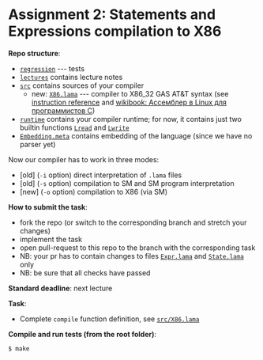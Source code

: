 # Assignment 2: Statements and Expressions compilation to X86

**Repo structure**:
* [`regression`](regression/) --- tests
* [`lectures`](lectures/) contains lecture notes
* [`src`](src/) contains sources of your compiler
  + new: [`X86.lama`](src/X86.lama) --- compiler to X86_32 GAS AT&T syntax (see [instruction reference](https://www.felixcloutier.com/x86/) and [wikibook: Ассемблер в Linux для программистов C](https://ru.wikibooks.org/wiki/%D0%90%D1%81%D1%81%D0%B5%D0%BC%D0%B1%D0%BB%D0%B5%D1%80_%D0%B2_Linux_%D0%B4%D0%BB%D1%8F_%D0%BF%D1%80%D0%BE%D0%B3%D1%80%D0%B0%D0%BC%D0%BC%D0%B8%D1%81%D1%82%D0%BE%D0%B2_C))
* [`runtime`](runtime/) contains your compiler runtime; for now, it contains just two builtin functions [`Lread`](runtime/runtime.c#L7) and [`Lwrite`](runtime/runtime.c#L3) 
* [`Embedding.meta`](regression/Embedding.meta) contains embedding of the language (since we have no parser yet)

Now our compiler has to work in three modes:
* [old] (`-i` option) direct interpretation of `.lama` files 
* [old] (`-s` option) compilation to SM and SM program interpretation
* [new] (`-o` option) compilation to X86 (via SM)

**How to submit the task**:
* fork the repo (or switch to the corresponding branch and stretch your changes)
* implement the task
* open pull-request to this repo to the branch with the corresponding task
* NB: your pr has to contain changes to files [`Expr.lama`](src/Expr.lama) and [`State.lama`](src/State.lama) only
* NB: be sure that all checks have passed

**Standard deadline**: next lecture

**Task**:


* Complete `compile` function definition, see [`src/X86.lama`](src/X86.lama#L290)

**Compile and run tests (from the root folder)**:
```bash
$ make
```